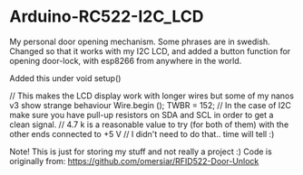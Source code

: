 # Arduino-RC522-I2C_LCD
My personal door opening mechanism.
Some phrases are in swedish.
Changed so that it works with my I2C LCD,
and added a button function for opening door-lock,
with esp8266 from anywhere in the world.

Added this under void setup()

  // This makes the LCD display work with longer wires but some of my nanos v3 show strange behaviour
  Wire.begin ();
  TWBR = 152;
  // In the case of I2C make sure you have pull-up resistors on SDA and SCL in order to get a clean signal.
  // 4.7 k is a reasonable value to try (for both of them) with the other ends connected to +5 V
  // I didn't need to do that.. time will tell :)


Note!
This is just for storing my stuff and not really a project :)
Code is originally from: https://github.com/omersiar/RFID522-Door-Unlock

